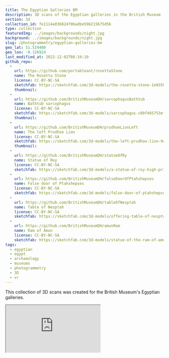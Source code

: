 ```yaml
---
title: The Egyptian Galleries BM
description: 3D scans of the Egyptian galleries in the British Museum
section: 3d
collection_id: fe1114a036824f86adbe596215675d56
type: collection
featuredImg: ../images/backgrounds/night.jpg
background: ../images/backgrounds/night.jpg
slug: /photogrammetry/egyptian-galleries-bm
geo_lat: 51.519400
geo_lon: -0.126924
last_modified_at: 2023-12-02T08:34:10
github_repo:
  -
    url: https://github.com/portableant/rosettaStone
    name: The Rosetta Stone
    license: CC-BY-NC-SA
    sketchfab: https://sketchfab.com/3d-models/the-rosetta-stone-1e03509704a3490e99a173e53b93e282
    thumbnail:
  -
    url: https://github.com/BritishMuseumDH/sarcophagusBathtub
    name: Bathtub sarcophagus
    license: CC-BY-NC-SA
    sketchfab: https://sketchfab.com/3d-models/sarcophagus-c0bf465753ef4a76b2aff585e14b28de
    thumbnail:
  -
    url: https://github.com/BritishMuseumDH/prudhoeLionLeft
    name: The left Prudhoe Lion
    license: CC-BY-NC-SA
    sketchfab: https://sketchfab.com/3d-models/the-left-prudhoe-lion-9ce750612c4e47daa11b5ce4656ad58e
    thumbnail:
  -
    url: https://github.com/BritishMuseumDH/statueOfRy
    name: Statue of Roy
    license: CC-BY-NC-SA
    sketchfab: https://sketchfab.com/3d-models/a-statue-of-roy-high-priest-of-amun-55fc3feb375842779c07c2a9b4b9f5ea
  -
    url: https://github.com/BritishMuseumDH/falseDoorOfPtahshepses
    name: False door of Ptahshepses
    license: CC-BY-NC-SA
    sketchfab: https://sketchfab.com/3d-models/false-door-of-ptahshepses-482d017409764141accdbd257faf17b0
  -
    url: https://github.com/BritishMuseumDH/tableOfNesptah
    name: Table of Nesptah
    license: CC-BY-NC-SA
    sketchfab: https://sketchfab.com/3d-models/offering-table-of-nesptah-41b4e7d9085b41788f96dbd85c41c0d3
  -
    url: https://github.com/BritishMuseumDH/amunRam
    name: Ram of Amun
    license: CC-BY-NC-SA
    sketchfab: https://sketchfab.com/3d-models/statue-of-the-ram-of-amun-35d49b6d599045d6ba1dd41999b0012e
tags:
  - egyptian
  - egypt
  - archaeology
  - museums
  - photogrammetry
  - 3D
  - vr
---
```


This collection of 3D scans was created for the British Museum's Egyptian galleries.

<div class="ratio  ratio-1x1 mb-3">
  <iframe title="A 3D model playlist of Egyptian objects" src="https://sketchfab.com/playlists/embed?collection=fe1114a036824f86adbe596215675d56"  allow="autoplay; fullscreen; vr" mozallowfullscreen="true" webkitallowfullscreen="true"></iframe>
</div>
